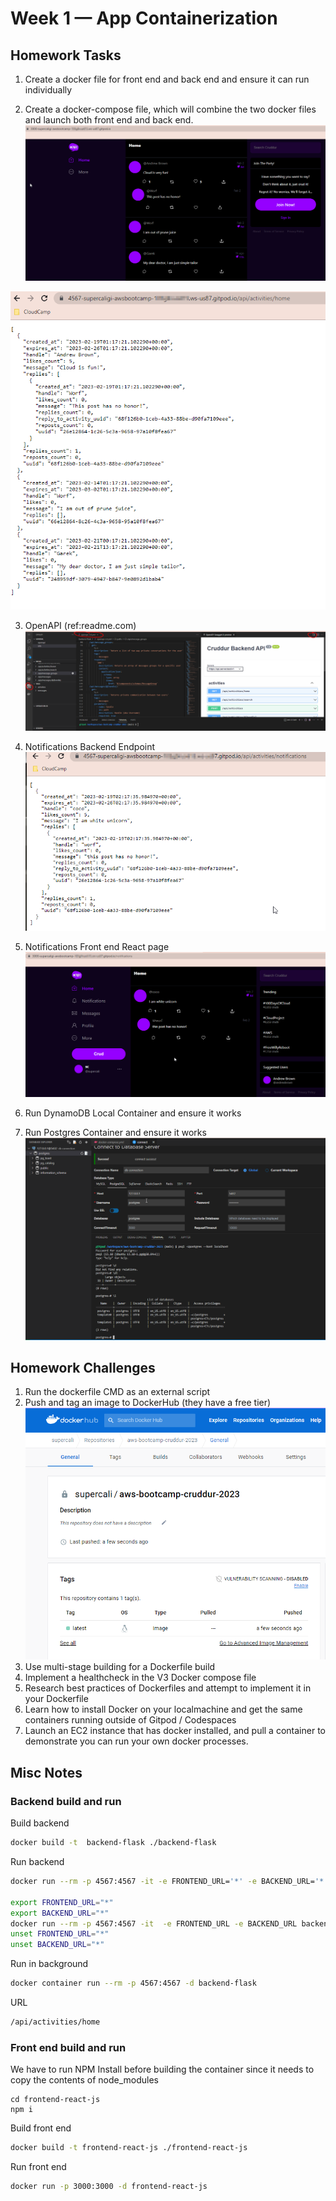 # Week 1 — App Containerization

## Homework Tasks
1. Create a docker file for front end and back end and ensure it can run individually

2. Create a docker-compose file, which will combine the two docker files and launch both front end and back end. 
![Frontend](/journal/images/Week1-FrontEndpoint.png)

![Backend](/journal/images/Week1-BackEndpoint.png)

3. OpenAPI (ref:readme.com)
![OpenAPI](/journal/images/Week1-OpenAPI.png)

4. Notifications Backend Endpoint
![NotificationsBack](/journal/images/Week1-NotificationsEndpoint.png)

5. Notifications Front end React page
![NotificationsPage](/journal/images/Week1-NotificationsPage.png)

6. Run DynamoDB Local Container and ensure it works

7. Run Postgres Container and ensure it works
![Postgres](/journal/images/Week1-PostgresInstall.png)

## Homework Challenges
1. Run the dockerfile CMD as an external script
2. Push and tag an image to DockerHub (they have a free tier)
![PushImageDockerHub](/journal/images/Week1-PushImageDockerHub.png)
3. Use multi-stage building for a Dockerfile build
4. Implement a healthcheck in the V3 Docker compose file
5. Research best practices of Dockerfiles and attempt to implement it in your Dockerfile
6. Learn how to install Docker on your localmachine and get the same containers running outside of Gitpod / Codespaces
7. Launch an EC2 instance that has docker installed, and pull a container to demonstrate you can run your own docker processes. 

## Misc Notes

### Backend build and run

Build backend
```sh
docker build -t  backend-flask ./backend-flask
```

Run backend
```sh
docker run --rm -p 4567:4567 -it -e FRONTEND_URL='*' -e BACKEND_URL='*' backend-flask

export FRONTEND_URL="*"
export BACKEND_URL="*"
docker run --rm -p 4567:4567 -it  -e FRONTEND_URL -e BACKEND_URL backend-flask
unset FRONTEND_URL="*"
unset BACKEND_URL="*"
```

Run in background
```sh
docker container run --rm -p 4567:4567 -d backend-flask
```

URL
```sh
/api/activities/home
```

### Front end build and run

We have to run NPM Install before building the container since it needs to copy the contents of node_modules

```
cd frontend-react-js
npm i
```

Build front end
```sh
docker build -t frontend-react-js ./frontend-react-js
```

Run front end
```sh
docker run -p 3000:3000 -d frontend-react-js
```

